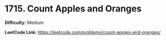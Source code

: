 # 1715. Count Apples and Oranges

**Difficulty:** Medium

**LeetCode Link:** https://leetcode.com/problems/count-apples-and-oranges/

